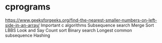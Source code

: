 # cprograms
https://www.geeksforgeeks.org/find-the-nearest-smaller-numbers-on-left-side-in-an-array/
Important c algorithms
Subsequence search
Merge Sort
LBBS
Look and Say
Count sort
Binary search
Longest common subsequence
Hashing

